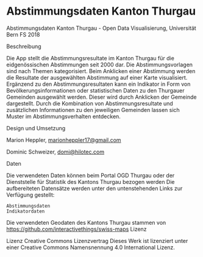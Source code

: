 # Abstimmungsdaten Kanton Thurgau

Abstimmungsdaten Kanton Thurgau - Open Data Visualisierung, Universität Bern FS 2018



Beschreibung

Die App stellt die Abstimmungsresultate im Kanton Thurgau für die eidgenössischen Abstimmungen seit 2000 dar. Die Abstimmungsvorlagen sind nach Themen kategorisiert. Beim Anklicken einer Abstimmung werden die Resultate der ausgewählten Abstimmung auf einer Karte visualisiert. Ergänzend zu den Abstimmungsresultaten kann ein Indikator in Form von Bevölkerungsinformationen oder statistischen Daten zu den Thurgauer Gemeinden ausgewählt werden. Dieser wird durch Anklicken der Gemeinde dargestellt. Durch die Kombination von Abstimmungsresultate und zusätzlichen Informationen zu den jeweiligen Gemeinden lassen sich Muster im Abstimmungsverhalten entdecken.



Design und Umsetzung

Marion Heppler, marionheppler17@gmail.com

Dominic Schweizer, domi@hilotec.com



Daten

Die verwendeten Daten können beim Portal OGD Thurgau oder der Dienststelle für Statistik des Kantons Thurgau bezogen werden Die aufbereiteten Datensätze werden unter den untenstehenden Links zur Verfügung gestellt:

    Abstimmungsdaten
    Indikatordaten

Die verwendeten Geodaten des Kantons Thurgau stammen von https://github.com/interactivethings/swiss-maps
Lizenz

Lizenz Creative Commons Lizenzvertrag
Dieses Werk ist lizenziert unter einer Creative Commons Namensnennung 4.0 International Lizenz.

